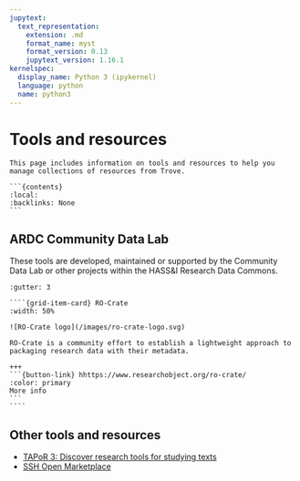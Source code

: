 ```yaml
---
jupytext:
  text_representation:
    extension: .md
    format_name: myst
    format_version: 0.13
    jupytext_version: 1.16.1
kernelspec:
  display_name: Python 3 (ipykernel)
  language: python
  name: python3
---
```


# Tools and resources

````{card}
This page includes information on tools and resources to help you manage collections of resources from Trove.

```{contents}
:local:
:backlinks: None
```
````

## ARDC Community Data Lab

These tools are developed, maintained or supported by the Community Data Lab or other projects within the HASS&I Research Data Commons.

`````{grid}
:gutter: 3

````{grid-item-card} RO-Crate
:width: 50%

![RO-Crate logo](/images/ro-crate-logo.svg)

RO-Crate is a community effort to establish a lightweight approach to packaging research data with their metadata. 

+++
```{button-link} hhttps://www.researchobject.org/ro-crate/
:color: primary
More info
```
````
`````

## Other tools and resources

- [TAPoR 3: Discover research tools for studying texts](https://tapor.ca/home)
- [SSH Open Marketplace](https://marketplace.sshopencloud.eu/)
